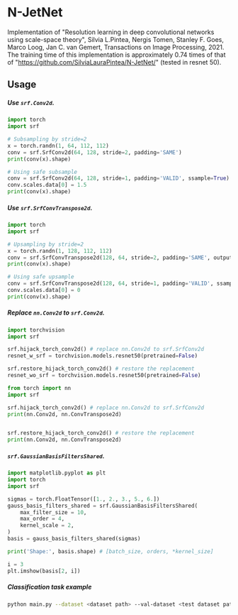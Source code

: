 # N-JetNet
Implementation of "Resolution learning in deep convolutional networks using scale-space theory", Silvia L.Pintea, Nergis Tomen, Stanley F. Goes, Marco Loog, Jan C. van Gemert, Transactions on Image Processing, 2021.
The training time of this implementation is approximately 0.74 times of that of "https://github.com/SilviaLauraPintea/N-JetNet/" (tested in resnet 50).

## Usage

##### Use `srf.Conv2d`.
```python
import torch
import srf

# Subsampling by stride=2
x = torch.randn(1, 64, 112, 112)
conv = srf.SrfConv2d(64, 128, stride=2, padding='SAME')
print(conv(x).shape)

# Using safe subsample
conv = srf.SrfConv2d(64, 128, stride=1, padding='VALID', ssample=True)
conv.scales.data[0] = 1.5
print(conv(x).shape)
```

##### Use `srf.SrfConvTranspose2d`.
```python
import torch
import srf

# Upsampling by stride=2
x = torch.randn(1, 128, 112, 112)
conv = srf.SrfConvTranspose2d(128, 64, stride=2, padding='SAME', output_padding=1)
print(conv(x).shape)

# Using safe upsample
conv = srf.SrfConvTranspose2d(128, 64, stride=1, padding='VALID', ssample=True)
conv.scales.data[0] = 0
print(conv(x).shape)
```

##### Replace `nn.Conv2d` to `srf.Conv2d`.
```python
import torchvision
import srf

srf.hijack_torch_conv2d() # replace nn.Conv2d to srf.SrfConv2d
resnet_w_srf = torchvision.models.resnet50(pretrained=False)

srf.restore_hijack_torch_conv2d() # restore the replacement
resnet_wo_srf = torchvision.models.resnet50(pretrained=False)
```

```python
from torch import nn
import srf

srf.hijack_torch_conv2d() # replace nn.Conv2d to srf.SrfConv2d
print(nn.Conv2d, nn.ConvTranspose2d)


srf.restore_hijack_torch_conv2d() # restore the replacement
print(nn.Conv2d, nn.ConvTranspose2d)
```

##### `srf.GaussianBasisFiltersShared`.
```python
import matplotlib.pyplot as plt
import torch
import srf

sigmas = torch.FloatTensor([1., 2., 3., 5., 6.])
gauss_basis_filters_shared = srf.GaussianBasisFiltersShared(
    max_filter_size = 10,
    max_order = 4,
    kernel_scale = 2,
)
basis = gauss_basis_filters_shared(sigmas)

print('Shape:', basis.shape) # [batch_size, orders, *kernel_size]

i = 3
plt.imshow(basis[2, i])
```

##### Classification task example
```bash
python main.py --dataset <dataset path> --val-dataset <test dataset path> --save-path <model path>
```

